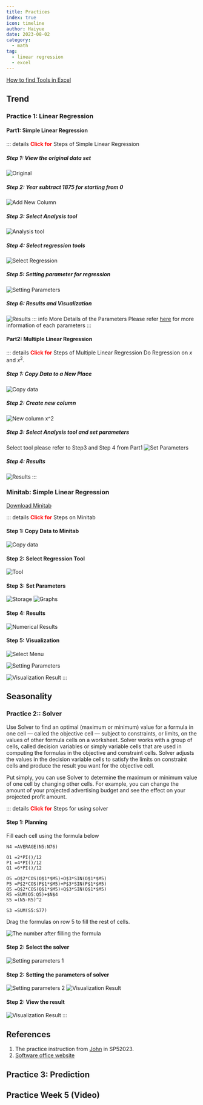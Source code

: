 ```yaml
---
title: Practices
index: true
icon: timeline
author: Haiyue
date: 2023-08-02
category:
  - math
tag:
  - linear regression
  - excel
---
```

[How to find Tools in Excel](https://zhuanlan.zhihu.com/p/61531510)

## Trend
### **Practice 1**: Linear Regression
#### **Part1**: Simple Linear Regression
::: details <span style="color:red;font-weight: bold;">Click for</span> Steps of Simple Linear Regression
##### **Step 1**: View the original data set
![Original](/data/unisa/AdvancedAnalytic1/LakeHuron-1.png)

##### **Step 2**: Year subtract 1875 for starting from 0
![Add New Column](/data/unisa/AdvancedAnalytic1/LakeHuron-2.jpg)

##### **Step 3**: Select Analysis tool
![Analysis tool](/data/unisa/AdvancedAnalytic1/LakeHuron-3.png)

##### **Step 4**: Select regression tools
![Select Regression](/data/unisa/AdvancedAnalytic1/LakeHuron-4.jpg)

##### **Step 5**: Setting parameter for regression
![Setting Parameters](/data/unisa/AdvancedAnalytic1/LakeHuron-5.jpg)

##### **Step 6**: Results and Visualization
![Results](/data/unisa/AdvancedAnalytic1/LakeHuron-6.jpg)
::: info More Details of the Parameters
Please refer [here](./LinearRegressionAnalysis) for more information of each parameters
:::


#### **Part2**: Multiple Linear Regression
::: details <span style="color:red;font-weight: bold;">Click for</span> Steps of Multiple Linear Regression
Do Regression on $x$ and $x^2$.
##### **Step 1**: Copy Data to a New Place
![Copy data](/data/unisa/AdvancedAnalytic1/LakeHuron-part2-1.jpg)

##### **Step 2**: Create new column
![New column $x^2$](/data/unisa/AdvancedAnalytic1/LakeHuron-part2-2.jpg)

##### **Step 3**: Select Analysis tool and set parameters
Select tool please refer to Step3 and Step 4 from Part1
![Set Parameters](/data/unisa/AdvancedAnalytic1/LakeHuron-part2-3.jpg)

##### **Step 4**: Results
![Results](/data/unisa/AdvancedAnalytic1/LakeHuron-part2-4.jpg)
:::


### **Minitab**: Simple Linear Regression
[Download Minitab](https://drive.google.com/file/d/1G7GS4dQ-b22q4gMHFv4wojYlHMJHgk-m/view?usp=drive_link)

::: details <span style="color:red;font-weight: bold;">Click for</span> Steps on Minitab
#### **Step 1**: Copy Data to Minitab
![Copy data](/data/unisa/AdvancedAnalytic1/minitab-simple-1.jpg)

#### **Step 2**: Select Regression Tool
![Tool](/data/unisa/AdvancedAnalytic1/minitab-simple-2.jpg)

#### **Step 3**: Set Parameters
![Storage](/data/unisa/AdvancedAnalytic1/minitab-simple-3.jpg)
![Graphs](/data/unisa/AdvancedAnalytic1/minitab-simple-4.jpg)

#### **Step 4**: Results
![Numerical Results](/data/unisa/AdvancedAnalytic1/minitab-simple-5.jpg)

#### **Step 5**: Visualization
![Select Menu](/data/unisa/AdvancedAnalytic1/minitab-simple-6.jpg)

![Setting Parameters](/data/unisa/AdvancedAnalytic1/minitab-simple-7.jpg)

![Visualization Result](/data/unisa/AdvancedAnalytic1/minitab-simple-8.jpg)
::: 

## Seasonality
### **Practice 2**:: Solver
Use Solver to find an optimal (maximum or minimum) value for a formula in one cell — called the objective cell — subject to constraints, or limits, on the values of other formula cells on a worksheet. Solver works with a group of cells, called decision variables or simply variable cells that are used in computing the formulas in the objective and constraint cells. Solver adjusts the values in the decision variable cells to satisfy the limits on constraint cells and produce the result you want for the objective cell.

Put simply, you can use Solver to determine the maximum or minimum value of one cell by changing other cells. For example, you can change the amount of your projected advertising budget and see the effect on your projected profit amount.

::: details <span style="color:red;font-weight: bold;">Click for</span> Steps for using solver
#### Step 1: Planning
Fill each cell using the formula below
``` vba
N4 =AVERAGE(N5:N76)
 
O1 =2*PI()/12
P1 =4*PI()/12
Q1 =6*PI()/12
 
O5 =O$2*COS(O$1*$M5)+O$3*SIN(O$1*$M5)
P5 =P$2*COS(P$1*$M5)+P$3*SIN(P$1*$M5)
Q5 =Q$2*COS(Q$1*$M5)+Q$3*SIN(Q$1*$M5)
R5 =SUM(O5:Q5)+$N$4
S5 =(N5-R5)^2

S3 =SUM(S5:S77)
```
Drag the formulas on row 5 to fill the rest of cells.

![The number after filling the formula](/data/unisa/AdvancedAnalytic1/Solver-1.jpg)

#### Step 2: Select the solver
![Setting parameters 1](/data/unisa/AdvancedAnalytic1/Solver-2.jpg)

#### Step 2: Setting the parameters of solver
![Setting parameters 2](/data/unisa/AdvancedAnalytic1/Solver-3.jpg)
![Visualization Result](/data/unisa/AdvancedAnalytic1/Solver-4.jpg)

#### Step 2: View the result
![Visualization Result](/data/unisa/AdvancedAnalytic1/Solver-5.jpg)
:::

## References
01. The practice instruction from [John](https://people.unisa.edu.au/john.boland) in SP52023.
02. [Software office website](https://support.microsoft.com/en-gb/office/define-and-solve-a-problem-by-using-solver-5d1a388f-079d-43ac-a7eb-f63e45925040#:~:text=Solver%20adjusts%20the%20values%20in,cell%20by%20changing%20other%20cells.)

## **Practice 3**: Prediction





## Practice Week 5 (Video)
<YouTube id="l86bk7thYSE" />